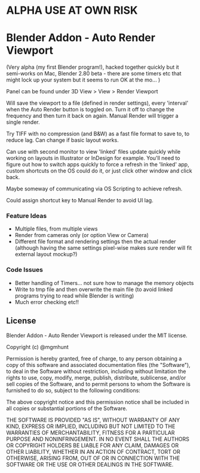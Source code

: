 # ALPHA USE AT OWN RISK

# Blender Addon - Auto Render Viewport

(Very alpha (my first Blender program!), hacked together quickly but it semi-works on Mac, Blender 2.80 beta - there are some timers etc that might lock up your system but it seems to run OK at the mo... )

Panel can be found under 3D View > View > Render Viewport

Will save the viewport to a file (defined in render settings), every 'interval' when the Auto Render button is toggled on. Turn it off to change the frequency and then turn it back on again. Manual Render will trigger a single render.

Try TIFF with no compression (and B&W) as a fast file format to save to, to reduce lag.  Can change if basic layout works.

Can use with second monitor to view 'linked' files update quickly while working on layouts in Illustrator or InDesign for example. You'll need to figure out how to switch apps quickly to force a refresh in the 'linked' app, custom shortcuts on the OS could do it, or just click other window and click back.

Maybe someway of communicating via OS Scripting to achieve refresh.

Could assign shortcut key to Manual Render to avoid UI lag.

### Feature Ideas
- Multiple files, from multiple views
- Render from cameras only (or option View or Camera)
- Different file format and rendering settings then the actual render (although having the same settings pixel-wise makes sure render will fit external layout mockup?)

### Code Issues
- Better handling of Timers... not sure how to manage the memory objects
- Write to tmp file and then overwrite the main file (to avoid linked programs trying to read while Blender is writing)
- Much error checking etc!!

## License

Blender Addon - Auto Render Viewport is released under the MIT license.

Copyright (c) @mgmhunt

Permission is hereby granted, free of charge, to any person obtaining a copy of this software and associated documentation files (the "Software"), to deal in the Software without restriction, including without limitation the rights to use, copy, modify, merge, publish, distribute, sublicense, and/or sell copies of the Software, and to permit persons to whom the Software is furnished to do so, subject to the following conditions:

The above copyright notice and this permission notice shall be included in all copies or substantial portions of the Software.

THE SOFTWARE IS PROVIDED "AS IS", WITHOUT WARRANTY OF ANY KIND, EXPRESS OR IMPLIED, INCLUDING BUT NOT LIMITED TO THE WARRANTIES OF MERCHANTABILITY, FITNESS FOR A PARTICULAR PURPOSE AND NONINFRINGEMENT. IN NO EVENT SHALL THE AUTHORS OR COPYRIGHT HOLDERS BE LIABLE FOR ANY CLAIM, DAMAGES OR OTHER LIABILITY, WHETHER IN AN ACTION OF CONTRACT, TORT OR OTHERWISE, ARISING FROM, OUT OF OR IN CONNECTION WITH THE SOFTWARE OR THE USE OR OTHER DEALINGS IN THE SOFTWARE.
